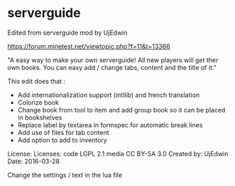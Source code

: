# serverguide


Edited from serverguide mod by UjEdwin

https://forum.minetest.net/viewtopic.php?f=11&t=13366

"A easy way to make your own serverguide!
All new players will get ther own books.
You can easy add / change tabs, content and the title of it."

This edit does that :
- Add internationalization support (intllib) and french translation 
- Colorize book
- Change book from tool to item and add group book so it can be placed in bookshelves
- Replace label by textarea in formspec for automatic break lines
- Add use of files for tab content 
- Add option to add to inventory

License: Licenses: code LGPL 2.1 media CC BY-SA 3.0
Created by: UjEdwin
Date: 2016-03-28

Change the settings / text in the lua file
